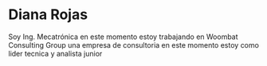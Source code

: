 # Diana Rojas

Soy Ing. Mecatrónica en este momento estoy trabajando en Woombat Consulting Group una empresa de consultoria en este momento estoy como lider tecnica y analista junior 